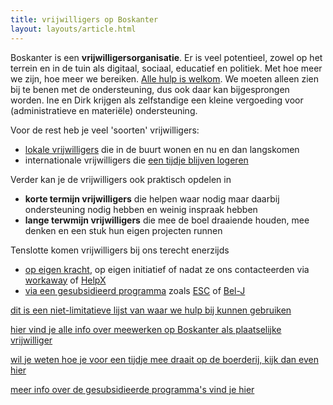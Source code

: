 ```yaml
---
title: vrijwilligers op Boskanter
layout: layouts/article.html
---
```

Boskanter is een **vrijwilligersorganisatie**. Er is veel potentieel, zowel op het terrein en in de tuin als digitaal, sociaal, educatief en politiek. Met hoe meer we zijn, hoe meer we bereiken. [Alle hulp is welkom](work). We moeten alleen zien bij te benen met de ondersteuning, dus ook daar kan bijgesprongen worden.
Ine en Dirk krijgen als zelfstandige een kleine vergoeding voor (administratieve en materiële) ondersteuning. 

Voor de rest heb je veel 'soorten' vrijwilligers:
- [lokale vrijwilligers](local) die in de buurt wonen en nu en dan langskomen
- internationale vrijwilligers die [een tijdje blijven logeren](stay)

Verder kan je de vrijwilligers ook praktisch opdelen in
- **korte termijn vrijwilligers** die helpen waar nodig maar daarbij ondersteuning nodig hebben en weinig inspraak hebben
- **lange terwmijn vrijwilligers** die mee de boel draaiende houden, mee denken en een stuk hun eigen projecten runnen

Tenslotte komen vrijwilligers bij ons terecht enerzijds
- [op eigen kracht](stay), op eigen initiatief of nadat ze ons contacteerden via [workaway](https://www.workaway.info) of [HelpX](http://helpx.net)
- [via een gesubsidieerd programma](subsidy) zoals [ESC](https://youth.europa.eu/solidarity_nl) of [Bel-J](https://bel-j.be)

[dit is een niet-limitatieve lijst van waar we hulp bij kunnen gebruiken](work)

[hier vind je alle info over meewerken op Boskanter als plaatselijke vrijwilliger](local)

[wil je weten hoe je voor een tijdje mee draait op de boerderij, kijk dan even hier](stay)

[meer info over de gesubsidieerde programma's vind je hier](subsidy)
